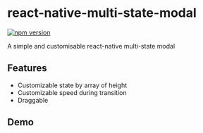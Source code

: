 
# react-native-multi-state-modal
[![npm version](https://badge.fury.io/js/react-native-multi-state-modal.svg)](https://badge.fury.io/js/react-native-multi-state-modal)

A simple and customisable react-native multi-state modal

## Features
- Customizable state by array of height
- Customizable speed during transition
- Draggable 

## Demo
